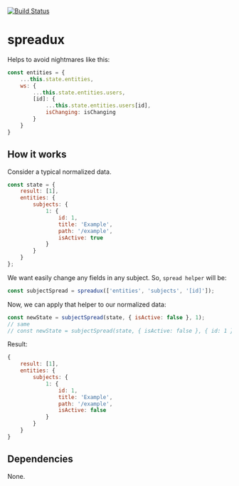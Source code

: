 [![Build Status](https://travis-ci.org/malstoun/spreadux.svg?branch=master)](https://travis-ci.org/malstoun/spreadux)


# spreadux

Helps to avoid nightmares like this:

```javascript
const entities = {
	...this.state.entities,
	ws: {
		...this.state.entities.users,
		[id]: {
			...this.state.entities.users[id],
			isChanging: isChanging
		}
	}
}
```

## How it works

Consider a typical normalized data.

```javascript
const state = {
	result: [1],
	entities: {
		subjects: {
			1: {
				id: 1,
				title: 'Example',
				path: '/example',
				isActive: true
			}
		}
	}
};
```

We want easily change any fields in any subject. So, `spread helper` will be:

```javascript
const subjectSpread = spreadux(['entities', 'subjects', '[id]']);
```

Now, we can apply that helper to our normalized data:

```javascript
const newState = subjectSpread(state, { isActive: false }, 1);
// same
// const newState = subjectSpread(state, { isActive: false }, { id: 1 });
```

Result:

```javascript
{
	result: [1],
	entities: {
		subjects: {
			1: {
				id: 1,
				title: 'Example',
				path: '/example',
				isActive: false
			}
		}
	}
}
```

## Dependencies

None.
